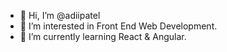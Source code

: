 - 👋 Hi, I’m @adiipatel
- 👀 I’m interested in Front End Web Development.
- 🌱 I’m currently learning React & Angular.

<!---
adiipatel/adiipatel is a ✨ special ✨ repository because its `README.md` (this file) appears on your GitHub profile.
You can click the Preview link to take a look at your changes.
--->
